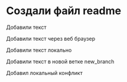 # Создали файл readme

Добавили текст

Добавили текст через веб браузер

Добавили текст локально

Добавили текст в новой ветке new_branch

Добавил локальный конфликт
